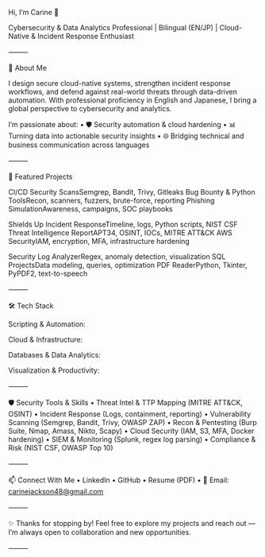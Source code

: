 Hi, I’m Carine 👋

Cybersecurity & Data Analytics Professional | Bilingual (EN/JP) | Cloud-Native & Incident Response Enthusiast

⸻

🚀 About Me

I design secure cloud-native systems, strengthen incident response workflows, and defend against real-world threats through data-driven automation. With professional proficiency in English and Japanese, I bring a global perspective to cybersecurity and analytics.

I’m passionate about:
	•	🛡 Security automation & cloud hardening
	•	📊 Turning data into actionable security insights
	•	🌐 Bridging technical and business communication across languages

⸻

💼 Featured Projects

		
CI/CD Security ScansSemgrep, Bandit, Trivy, Gitleaks	Bug Bounty & Python ToolsRecon, scanners, fuzzers, brute-force, reporting	Phishing SimulationAwareness, campaigns, SOC playbooks

		
Shields Up Incident ResponseTimeline, logs, Python scripts, NIST CSF	Threat Intelligence ReportAPT34, OSINT, IOCs, MITRE ATT&CK	AWS SecurityIAM, encryption, MFA, infrastructure hardening

		
Security Log AnalyzerRegex, anomaly detection, visualization	SQL ProjectsData modeling, queries, optimization	PDF ReaderPython, Tkinter, PyPDF2, text-to-speech


⸻

🛠 Tech Stack

Scripting & Automation:

Cloud & Infrastructure:

Databases & Data Analytics:

Visualization & Productivity:


⸻

🛡 Security Tools & Skills
	•	Threat Intel & TTP Mapping (MITRE ATT&CK, OSINT)
	•	Incident Response (Logs, containment, reporting)
	•	Vulnerability Scanning (Semgrep, Bandit, Trivy, OWASP ZAP)
	•	Recon & Pentesting (Burp Suite, Nmap, Amass, Nikto, Scapy)
	•	Cloud Security (IAM, S3, MFA, Docker hardening)
	•	SIEM & Monitoring (Splunk, regex log parsing)
	•	Compliance & Risk (NIST CSF, OWASP Top 10)

⸻

📫 Connect With Me
	•	LinkedIn
	•	GitHub
	•	Resume (PDF)
	•	📧 Email: carinejackson48@gmail.com

⸻

✨ Thanks for stopping by! Feel free to explore my projects and reach out — I’m always open to collaboration and new opportunities.

⸻
